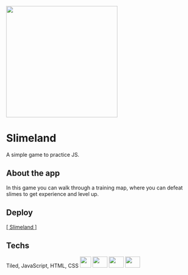<img src="https://cdn.discordapp.com/attachments/387391441397350411/996955085013799043/unknown.png" height="300px"></img>

# Slimeland
A simple game to practice JS.

## About the app
In this game you can walk through a training map, where you can defeat slimes to get experience and level up.

## Deploy
<a href="https://danielpqb.github.io/my-first-web-game/" target="_blank">[ Slimeland ]</a>

## Techs
Tiled, JavaScript, HTML, CSS
<span>
<img src="https://dl.flathub.org/repo/appstream/x86_64/icons/128x128/org.mapeditor.Tiled.png" width="30px" height="30px" />
<img src="https://raw.githubusercontent.com/danielcranney/readme-generator/main/public/icons/skills/javascript-colored.svg" width="40px" height="30px" />
<img src="https://raw.githubusercontent.com/danielcranney/readme-generator/main/public/icons/skills/html5-colored.svg" width="40px" height="30px" />
<img src="https://raw.githubusercontent.com/danielcranney/readme-generator/main/public/icons/skills/css3-colored.svg" width="40px" height="30px" />
</span>
